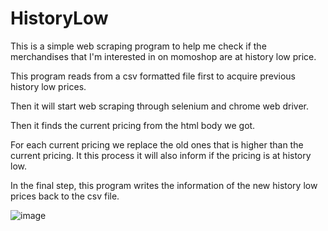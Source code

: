 # HistoryLow

This is a simple web scraping program to help me check if the merchandises that I'm interested in on momoshop are at history low price.

This program reads from a csv formatted file first to acquire previous history low prices.

Then it will start web scraping through selenium and chrome web driver.

Then it finds the current pricing from the html body we got.

For each current pricing we replace the old ones that is higher than the current pricing. It this process it will also inform if the pricing is at history low.

In the final step, this program writes the information of the new history low prices back to the csv file.


![image](https://user-images.githubusercontent.com/39294716/202990201-7179ad1a-fb10-49d1-a4f7-247920134d65.png)
